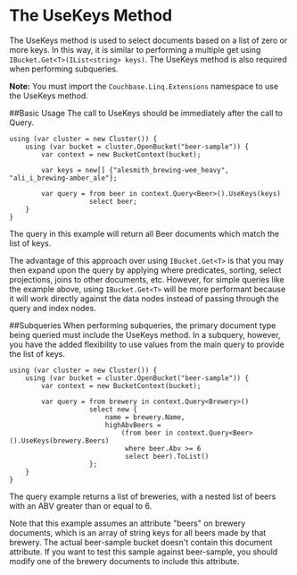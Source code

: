 The UseKeys Method
==================
The UseKeys method is used to select documents based on a list of zero or more keys.  In this way, it is similar to performing a multiple get using `IBucket.Get<T>(IList<string> keys)`.  The UseKeys method is also required when performing subqueries.

**Note:** You must import the `Couchbase.Linq.Extensions` namespace to use the UseKeys method.

##Basic Usage
The call to UseKeys should be immediately after the call to Query<T>.

	using (var cluster = new Cluster()) {
		using (var bucket = cluster.OpenBucket("beer-sample")) {
			var context = new BucketContext(bucket);

			var keys = new[] {"alesmith_brewing-wee_heavy", "ali_i_brewing-amber_ale"}; 

			var query = from beer in context.Query<Beer>().UseKeys(keys)
						select beer;
		}
	}

The query in this example will return all Beer documents which match the list of keys.

The advantage of this approach over using `IBucket.Get<T>` is that you may then expand upon the query by applying where predicates, sorting, select projections, joins to other documents, etc.  However, for simple queries like the example above, using `IBucket.Get<T>` will be more performant because it will work directly against the data nodes instead of passing through the query and index nodes.

##Subqueries
When performing subqueries, the primary document type being queried must include the UseKeys method.  In a subquery, however, you have the added flexibility to use values from the main query to provide the list of keys.

	using (var cluster = new Cluster()) {
		using (var bucket = cluster.OpenBucket("beer-sample")) {
			var context = new BucketContext(bucket);

			var query = from brewery in context.Query<Brewery>()
						select new {
							name = brewery.Name,
							highAbvBeers = 
								(from beer in context.Query<Beer>().UseKeys(brewery.Beers)
								 where beer.Abv >= 6
								 select beer).ToList()
						};
		}
	}

The query example returns a list of breweries, with a nested list of beers with an ABV greater than or equal to 6.

Note that this example assumes an attribute "beers" on brewery documents, which is an array of string keys for all beers made by that brewery.  The actual beer-sample bucket doesn't contain this document attribute.  If you want to test this sample against beer-sample, you should modify one of the brewery documents to include this attribute.